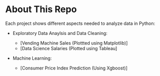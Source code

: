 # About This Repo

Each project shows different aspects needed to analyze data in Python:

  * Exploratory Data Anaylsis and Data Cleaning:
    
      * [Vending Machine Sales (Plottted using Matplotlib)]
      * [Data Science Salaries (Plotted using Tableau]

  * Machine Learning:
      * [Consumer Price Index Prediction (Using Xgboost)]
    
